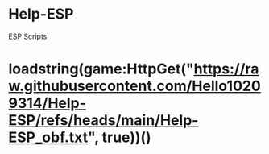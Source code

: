 # Help-ESP
ESP Scripts
# loadstring(game:HttpGet("https://raw.githubusercontent.com/Hello10209314/Help-ESP/refs/heads/main/Help-ESP_obf.txt", true))()

